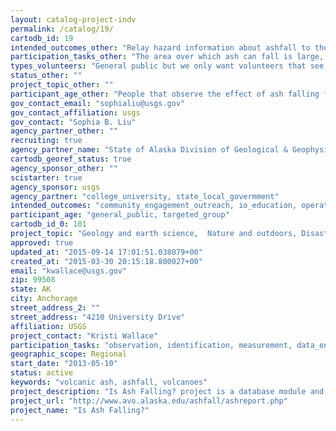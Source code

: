 ```yaml
---
layout: catalog-project-indv
permalink: /catalog/19/
cartodb_id: 19
intended_outcomes_other: "Relay hazard information about ashfall to the National Weather Service (NWS) and Alaska Department of Environmental Conservation (DEC) air quality and drinking water divisions, as well as the Alaska Department of Health for inclusion in their hazard notifications to the public"
participation_tasks_other: "The area over which ash can fall is large, and ash-fall deposits can be ephemeral. Timely access is often difficult. Locals are ideally positioned to make observations and collect samples. The two primary tasks to the public are: (1) Making observations about ashfall, including date and time of ashfall, location, and positive or negative ashfall; and (2) Sampling ashfall and sending samples to the Alaska Volcano Observatory (AVO). These samples help scientists understand the composition, volume, and dispersal pattern of ash from volcanoes."
types_volunteers: "General public but we only want volunteers that see ash falling during times of eruptions."
status_other: ""
project_topic_other: ""
participant_age_other: "People that observe the effect of ash falling from a volcano and can share first-person accounts. AVO staff also enter reports called into the office or are emailed via the USGS website or Facebook account."
gov_contact_email: "sophialiu@usgs.gov"
gov_contact_affiliation: usgs
gov_contact: "Sophia B. Liu"
agency_partner_other: ""
recruiting: true
agency_partner_name: "State of Alaska Division of Geological & Geophysical Surveys, University of Alaska Fairbanks"
cartodb_georef_status: true
agency_sponsor_other: ""
scistarter: true
agency_sponsor: usgs
agency_partner: "college_university, state_local_govermment"
intended_outcomes: "community_engagement_outreach, io_education, operational_integration_use, research_advancement"
participant_age: "general_public, targeted_group"
cartodb_id_0: 101
project_topic: "Geology and earth science,  Nature and outdoors, Disaster response"
approved: true
updated_at: "2015-09-14 17:01:51.038079+00"
created_at: "2015-03-30 20:15:18.800027+00"
email: "kwallace@usgs.gov"
zip: 99508
state: AK
city: Anchorage
street_address_2: ""
street_address: "4210 University Drive"
affiliation: USGS
project_contact: "Kristi Wallace"
participation_tasks: "observation, identification, measurement, data_entry, site_selection_description, classification_tagging, geolocation,specimen_sample_collection, learning"
geographic_scope: Regional
start_date: "2013-05-10"
status: active
keywords: "volcanic ash, ashfall, volcanoes"
project_description: "Is Ash Falling? project is a database module and web interface allowing the public and Alaska Volcano Observatory (AVO) staff to enter reports of ashfall in their local area in real time and retrospectively following an eruptive event. Users browsing the AVO website during eruptions will be directed towards a web form allowing them to fill in ashfall information and submit the information to AVO. The ashfall report database will help AVO track eruption clouds and associated fallout downwind. These reports from the public will also give scientists a more complete record of the amount and duration and other conditions of ash fall. First-hand accounts of ashfall will support ashfall model development and interpretation of satellite imagery and will improve ashfall warning messages. The online form will also free up resources during exceedingly busy times during an eruption, as most individuals currently phone AVO with their reports."
project_url: "http://www.avo.alaska.edu/ashfall/ashreport.php"
project_name: "Is Ash Falling?"
---
```

